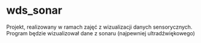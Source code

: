 # wds_sonar
Projekt, realizowany w ramach zajęć z wizualizacji danych sensorycznych. Program będzie wizualizował dane z sonaru (najpewniej ultradźwiękowego)
